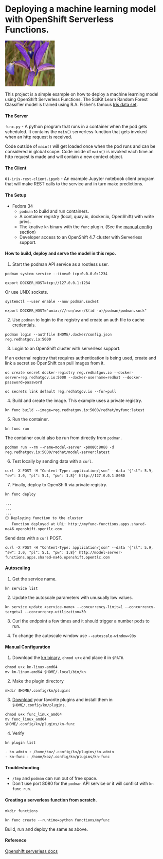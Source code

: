# Deploying a machine learning model with OpenShift Serverless Functions.
![Iris Data Set](/images/iris.jpg "Iris Data Set")

This project is a simple example on how to deploy a machine learning model using OpenShift Serverless Functions. The SciKit Learn Random Forest Classifier model is trained using R.A. Fisher's famous [Iris data set](https://archive.ics.uci.edu/ml/datasets/iris).

#### The Server

`func.py` - A python program that runs in a container when the pod gets scheduled. It contains the `main()` 
serverless function that gets invoked when an http request is received.  

Code outside of `main()` will get loaded once when the pod runs and can be considered in global scope. Code 
inside of `main()` is invoked each time an http request is made and will contain a new context object.

#### The Client
`01-iris-rest-client.ipynb` - An example Jupyter notebook client program that will make REST calls to the service and in turn make predictions.

#### The Setup

- Fedora 34
  - `podman` to build and run containers.
  - A container registry (local, quay.io, docker.io, OpenShift) with write privs. 
  - The knative `kn` binary with the `func` plugin. (See the [manual config](#manual-configuration) section)
  - Developer access to an OpenShift 4.7 cluster with Serverless support.

#### How to build, deploy and serve the model in this repo.
1) Start the podman API service as a rootless user. 

```
podman system service --time=0 tcp:0.0.0.0:1234
```
```
export DOCKER_HOST=tcp://127.0.0.1:1234
```

Or use UNIX sockets.

```
systemctl --user enable --now podman.socket
```

```
export DOCKER_HOST="unix:///run/user/$(id -u)/podman/podman.sock"
```

2) Use `podman` to login to the registry and create an auth file to cache credentials. 
```
podman login --authfile $HOME/.docker/config.json reg.redhatgov.io:5000
```

3) Login to an OpenShift cluster with serverless support.

If an external registry that requires authentication is being used, create and link a secret so OpenShift can pull images from it. 
```
oc create secret docker-registry reg.redhatgov.io --docker-server=reg.redhatgov.io:5000 --docker-username=redhat --docker-password=password
```
```
oc secrets link default reg.redhatgov.io --for=pull
```

4) Build and create the image. This example uses a private registry.
```
kn func build --image=reg.redhatgov.io:5000/redhat/myfunc:latest
```

5) Run the container.

```
kn func run
```

The container could also be run from directly from `podman`.
```
podman run --rm --name=model-server -p8080:8080 -d reg.redhatgov.io:5000/redhat/model-server:latest
```

6) Test locally by sending data with a `curl`.

```
curl -X POST -H "Content-Type: application/json" --data '{"sl": 5.9, "sw": 3.0, "pl": 5.1, "pw": 1.8}' http://127.0.0.1:8080
```


7) Finally, deploy to OpenShift via private registry.

```
kn func deploy
```
```
...
...
...
🕒 Deploying function to the cluster
   Function deployed at URL: http://myfunc-functions.apps.shared-na46.openshift.opentlc.com
```

Send data with a `curl` POST.

```
curl -X POST -H "Content-Type: application/json" --data '{"sl": 5.9, "sw": 3.0, "pl": 5.1, "pw": 1.8}' http://model-server-functions.apps.shared-na46.openshift.opentlc.com
```
#### Autoscaling

1) Get the service name.
```
kn service list
```
2) Update the autoscale parameters with unusually low values.
```
kn service update <service-name> --concurrency-limit=1 --concurrency-target=1 --concurrency-utilization=30
```
3) Curl the endpoint a few times and it should trigger a number pods to run.

4) To change the autoscale window use `--autoscale-window=90s`

#### Manual Configuration
1) Download the [kn binary](https://github.com/knative/client/tags), `chmod u+x` and place it in `$PATH`.
```
chmod u+x kn-linux-amd64
mv kn-linux-amd64 $HOME/.local/bin/kn
```

2) Make the plugin directory
```
mkdir $HOME/.config/kn/plugins
```

3) [Download](https://github.com/knative-sandbox) your favorite plugins and install them in `$HOME/.config/kn/plugins`.
```
chmod u+x func_linux_amd64
mv func_linux_amd64 
$HOME/.config/kn/plugins/kn-func
```

4) Verify
```
kn plugin list
```
```
- kn-admin : /home/koz/.config/kn/plugins/kn-admin
- kn-func : /home/koz/.config/kn/plugins/kn-func
```

#### Troubleshooting

- `/tmp` and `podman` can run out of free space.
- Don't use port 8080 for the `podman` API service or it will conflict with `kn func run`.


#### Creating a serverless function from scratch.
```
mkdir functions
```
```
kn func create --runtime=python functions/myfunc
```

Build, run and deploy the same as above.

#### Reference

[Openshift serverless docs](https://docs.openshift.com/container-platform/4.7/serverless/functions/serverless-functions-about.html)
